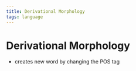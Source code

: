 ```yaml
---
title: Derivational Morphology
tags: language
---
```


# Derivational Morphology
- creates new word by changing the POS tag




















